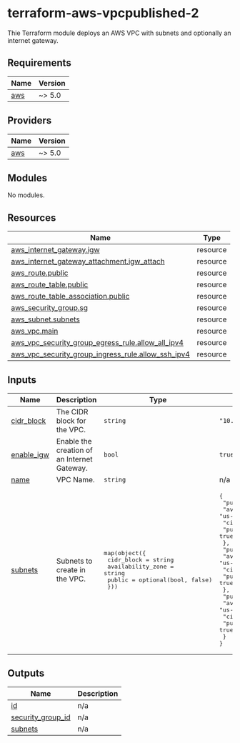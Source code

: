 # terraform-aws-vpcpublished-2

Thie Terraform module deploys an AWS VPC with subnets and optionally an internet gateway.

<!-- BEGIN_TF_DOCS -->
## Requirements

| Name | Version |
|------|---------|
| <a name="requirement_aws"></a> [aws](#requirement\_aws) | ~> 5.0 |

## Providers

| Name | Version |
|------|---------|
| <a name="provider_aws"></a> [aws](#provider\_aws) | ~> 5.0 |

## Modules

No modules.

## Resources

| Name | Type |
|------|------|
| [aws_internet_gateway.igw](https://registry.terraform.io/providers/hashicorp/aws/latest/docs/resources/internet_gateway) | resource |
| [aws_internet_gateway_attachment.igw_attach](https://registry.terraform.io/providers/hashicorp/aws/latest/docs/resources/internet_gateway_attachment) | resource |
| [aws_route.public](https://registry.terraform.io/providers/hashicorp/aws/latest/docs/resources/route) | resource |
| [aws_route_table.public](https://registry.terraform.io/providers/hashicorp/aws/latest/docs/resources/route_table) | resource |
| [aws_route_table_association.public](https://registry.terraform.io/providers/hashicorp/aws/latest/docs/resources/route_table_association) | resource |
| [aws_security_group.sg](https://registry.terraform.io/providers/hashicorp/aws/latest/docs/resources/security_group) | resource |
| [aws_subnet.subnets](https://registry.terraform.io/providers/hashicorp/aws/latest/docs/resources/subnet) | resource |
| [aws_vpc.main](https://registry.terraform.io/providers/hashicorp/aws/latest/docs/resources/vpc) | resource |
| [aws_vpc_security_group_egress_rule.allow_all_ipv4](https://registry.terraform.io/providers/hashicorp/aws/latest/docs/resources/vpc_security_group_egress_rule) | resource |
| [aws_vpc_security_group_ingress_rule.allow_ssh_ipv4](https://registry.terraform.io/providers/hashicorp/aws/latest/docs/resources/vpc_security_group_ingress_rule) | resource |

## Inputs

| Name | Description | Type | Default | Required |
|------|-------------|------|---------|:--------:|
| <a name="input_cidr_block"></a> [cidr\_block](#input\_cidr\_block) | The CIDR block for the VPC. | `string` | `"10.0.42.0/24"` | no |
| <a name="input_enable_igw"></a> [enable\_igw](#input\_enable\_igw) | Enable the creation of an Internet Gateway. | `bool` | `true` | no |
| <a name="input_name"></a> [name](#input\_name) | VPC Name. | `string` | n/a | yes |
| <a name="input_subnets"></a> [subnets](#input\_subnets) | Subnets to create in the VPC. | <pre>map(object({<br/>    cidr_block        = string<br/>    availability_zone = string<br/>    public            = optional(bool, false)<br/>  }))</pre> | <pre>{<br/>  "public-1a": {<br/>    "availability_zone": "us-east-1a",<br/>    "cidr_block": "10.0.42.0/26",<br/>    "public": true<br/>  },<br/>  "public-1b": {<br/>    "availability_zone": "us-east-1b",<br/>    "cidr_block": "10.0.42.64/26",<br/>    "public": true<br/>  },<br/>  "public-1c": {<br/>    "availability_zone": "us-east-1c",<br/>    "cidr_block": "10.0.42.128/26",<br/>    "public": true<br/>  }<br/>}</pre> | no |

## Outputs

| Name | Description |
|------|-------------|
| <a name="output_id"></a> [id](#output\_id) | n/a |
| <a name="output_security_group_id"></a> [security\_group\_id](#output\_security\_group\_id) | n/a |
| <a name="output_subnets"></a> [subnets](#output\_subnets) | n/a |
<!-- END_TF_DOCS -->